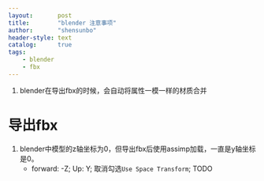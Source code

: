 ```yaml
---
layout:       post
title:        "blender 注意事项"
author:       "shensunbo"
header-style: text
catalog:      true
tags:
    - blender
    - fbx
--- 
```


1. blender在导出fbx的时候，会自动将属性一模一样的材质合并

# 导出fbx
1. blender中模型的z轴坐标为0，但导出fbx后使用assimp加载，一直是y轴坐标是0。
    * forward: -Z; Up: Y; 取消勾选`Use Space Transform`; TODO